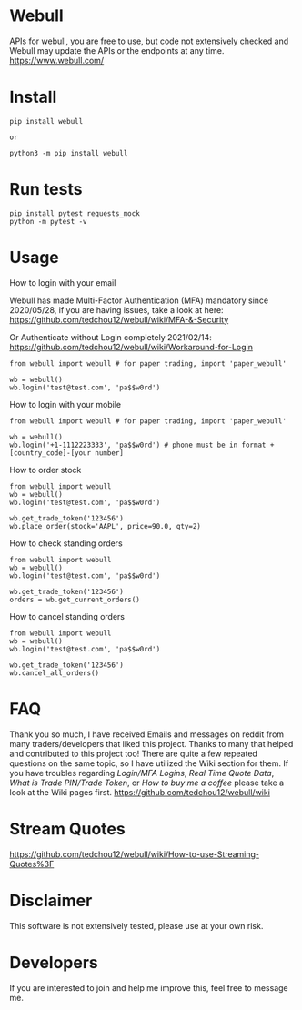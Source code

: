 # Webull
APIs for webull, you are free to use, but code not extensively checked and Webull may update the APIs or the endpoints at any time.
https://www.webull.com/


# Install

```
pip install webull

or

python3 -m pip install webull
```

# Run tests

```
pip install pytest requests_mock
python -m pytest -v
```

# Usage

How to login with your email

Webull has made Multi-Factor Authentication (MFA) mandatory since 2020/05/28, if you are having issues, take a look at here:
https://github.com/tedchou12/webull/wiki/MFA-&-Security

Or Authenticate without Login completely 2021/02/14:
https://github.com/tedchou12/webull/wiki/Workaround-for-Login

```
from webull import webull # for paper trading, import 'paper_webull'

wb = webull()
wb.login('test@test.com', 'pa$$w0rd')

```

How to login with your mobile
```
from webull import webull # for paper trading, import 'paper_webull'

wb = webull()
wb.login('+1-1112223333', 'pa$$w0rd') # phone must be in format +[country_code]-[your number]

```

How to order stock
```
from webull import webull
wb = webull()
wb.login('test@test.com', 'pa$$w0rd')

wb.get_trade_token('123456')
wb.place_order(stock='AAPL', price=90.0, qty=2)
```

How to check standing orders
```
from webull import webull
wb = webull()
wb.login('test@test.com', 'pa$$w0rd')

wb.get_trade_token('123456')
orders = wb.get_current_orders()
```

How to cancel standing orders
```
from webull import webull
wb = webull()
wb.login('test@test.com', 'pa$$w0rd')

wb.get_trade_token('123456')
wb.cancel_all_orders()
```

# FAQ
Thank you so much, I have received Emails and messages on reddit from many traders/developers that liked this project. Thanks to many that helped and contributed to this project too! There are quite a few repeated questions on the same topic, so I have utilized the Wiki section for them. If you have troubles regarding *Login/MFA Logins*, *Real Time Quote Data*, *What is Trade PIN/Trade Token*, or *How to buy me a coffee* please take a look at the Wiki pages first. https://github.com/tedchou12/webull/wiki

# Stream Quotes
https://github.com/tedchou12/webull/wiki/How-to-use-Streaming-Quotes%3F

# Disclaimer
This software is not extensively tested, please use at your own risk.

# Developers
If you are interested to join and help me improve this, feel free to message me.
